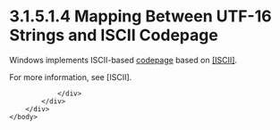 <html dir="LTR" xmlns:mshelp="http://msdn.microsoft.com/mshelp" xmlns:ddue="http://ddue.schemas.microsoft.com/authoring/2003/5" xmlns:xlink="http://www.w3.org/1999/xlink" xmlns:tool="http://www.microsoft.com/tooltip">
    <head>
        <meta http-equiv="Content-Type" content="text/html; CHARSET=utf-8"></meta>
        <meta name="save" content="history"></meta>
        <title>3.1.5.1.4 Mapping Between UTF-16 Strings and ISCII Codepage</title>
        <xml>
            <mshelp:toctitle title="3.1.5.1.4 Mapping Between UTF-16 Strings and ISCII Codepage"></mshelp:toctitle>
            <mshelp:rltitle title="[MS-UCODEREF]: Mapping Between UTF-16 Strings and ISCII Codepage"></mshelp:rltitle>
            <mshelp:keyword index="A" term="638eb197-dac0-49b2-a234-dd0b9f99ce57"></mshelp:keyword>
            <mshelp:attr name="DCSext.ContentType" value="open specification"></mshelp:attr>
            <mshelp:attr name="AssetID" value="638eb197-dac0-49b2-a234-dd0b9f99ce57"></mshelp:attr>
            <mshelp:attr name="TopicType" value="kbRef"></mshelp:attr>
            <mshelp:attr name="DCSext.Title" value="[MS-UCODEREF]: Mapping Between UTF-16 Strings and ISCII Codepage" />
        </xml>
    </head>
    <body>
        <div id="header">
            <h1 class="heading">3.1.5.1.4 Mapping Between UTF-16 Strings and ISCII Codepage</h1>
        </div>
        <div id="mainSection">
            <div id="mainBody">
                <div id="allHistory" class="saveHistory"></div>
                <div id="sectionSection0" class="section" name="collapseableSection">
                    

<p>Windows implements ISCII-based <a href="484e8ed3-152b-4300-9527-7efade6d6491.html#gt_210637d9-9634-4652-a935-ded3cd434f38">codepage</a> based on <a href="https://go.microsoft.com/fwlink/?LinkId=165658">[ISCII]</a>.</p>

<p>For more information, see [ISCII].</p>


                </div>
            </div>
        </div>
    </body>
</html>